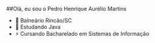 ##Olá, eu sou o Pedro Henrique Aurélio Martins 


-  📍 Balneário Rincão/SC
- 🌱 Estudando Java
- ⚡ Cursando Bacharelado em Sistemas de Informação
